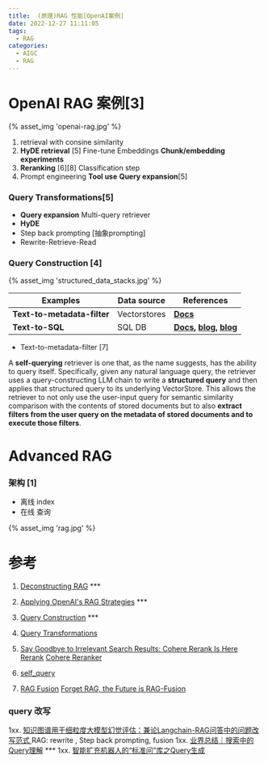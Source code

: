 ```yaml
---
title:  (原理)RAG 性能[OpenAI案例]
date: 2022-12-27 11:11:05
tags:
  - RAG
categories: 
  - AIGC
  - RAG  
---
```


<p></p>
<!-- more -->

# OpenAI RAG 案例[3]
{% asset_img 'openai-rag.jpg' %}

1. retrieval with consine similarity
2. **HyDE retrieval** [5]
   Fine-tune Embeddings
   **Chunk/embedding experiments**
3. **Reranking** [6][8]
   Classification step
4. Prompt engineering
   **Tool use**
   **Query expansion**[5]

### Query Transformations[5]
+ **Query expansion**
  Multi-query retriever 
+ **HyDE**
+ Step back prompting
 [抽象prompting]
+ Rewrite-Retrieve-Read

### Query Construction [4]
{% asset_img 'structured_data_stacks.jpg' %}

| **Examples**                | **Data source** | **References**                                               |
| --------------------------- | --------------- | ------------------------------------------------------------ |
| **Text-to-metadata-filter** | Vectorstores    | [**Docs**](https://python.langchain.com/docs/modules/data_connection/retrievers/self_query/?ref=blog.langchain.dev#constructing-from-scratch-with-lcel) |
| **Text-to-SQL**             | SQL DB          | [**Docs**](https://python.langchain.com/docs/use_cases/qa_structured/sql?ref=blog.langchain.dev)**,** [**blog**](https://blog.langchain.dev/llms-and-sql/)**,** [**blog**](https://blog.langchain.dev/incorporating-domain-specific-knowledge-in-sql-llm-solutions/) |



+ Text-to-metadata-filter [7]

A **self-querying** retriever is one that, as the name suggests, has the  ability to query itself. Specifically, given any natural language query, the retriever uses a query-constructing LLM chain to write a **structured query** and then applies that structured query to its underlying  VectorStore. This allows the retriever to not only use the user-input  query for semantic similarity comparison with the contents of stored  documents but to also **extract filters from the user query on the  metadata of stored documents and to execute those filters**.


# Advanced RAG
### 架构 [1]
  - 离线 index
  - 在线 查询

{% asset_img 'rag.jpg' %}


# 参考
1. [Deconstructing RAG](https://blog.langchain.dev/deconstructing-rag/) ***

3. [Applying OpenAI's RAG Strategies](https://blog.langchain.dev/applying-openai-rag/)   *** 

4. [Query Construction](https://blog.langchain.dev/query-construction/) ***

5. [Query Transformations](https://blog.langchain.dev/query-transformations/)

6. [Say Goodbye to Irrelevant Search Results: Cohere Rerank Is Here](https://txt.cohere.com/rerank/)
   [Rerank](https://github.com/langchain-ai/langchain/tree/master/templates/rag-pinecone-rerank)
   [Cohere Reranker](https://python.langchain.com/docs/integrations/retrievers/cohere-reranker)
   
7. [self_query](https://github.com/langchain-ai/langchain/blob/master/docs/docs/modules/data_connection/retrievers/self_query.ipynb)

8. [RAG Fusion](https://github.com/langchain-ai/langchain/blob/master/cookbook/rag_fusion.ipynb)
   [Forget RAG, the Future is RAG-Fusion](https://towardsdatascience.com/forget-rag-the-future-is-rag-fusion-1147298d8ad1)
   
### query 改写
1xx. [知识图谱用于细粒度大模型幻觉评估：兼论Langchain-RAG问答中的问题改写范式 ](https://mp.weixin.qq.com/s?__biz=MzAxMjc3MjkyMg==&mid=2648406156&idx=1&sn=d91a4df105c4fc4c9523f7141bc1c24d)
  RAG:  rewrite , Step back prompting, fusion 
1xx. [业界总结｜搜索中的Query理解](https://zhuanlan.zhihu.com/p/393914267) ***
1xx. [智能扩充机器人的“标准问”库之Query生成](https://zhuanlan.zhihu.com/p/149429784)
